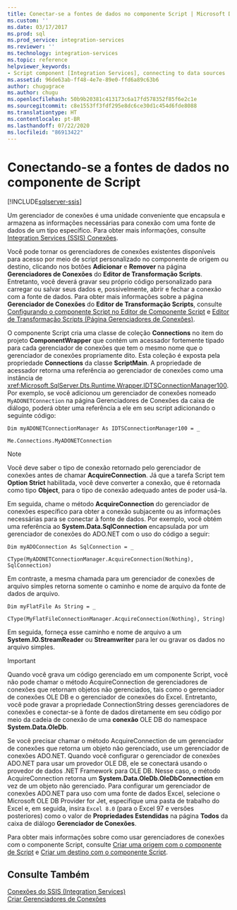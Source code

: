 ```yaml
---
title: Conectar-se a fontes de dados no componente Script | Microsoft Docs
ms.custom: ''
ms.date: 03/17/2017
ms.prod: sql
ms.prod_service: integration-services
ms.reviewer: ''
ms.technology: integration-services
ms.topic: reference
helpviewer_keywords:
- Script component [Integration Services], connecting to data sources
ms.assetid: 96de63ab-ff48-4e7e-89e0-ffd6a89c63b6
author: chugugrace
ms.author: chugu
ms.openlocfilehash: 50b9b20381c413173c6a17fd578352f85f6e2c1e
ms.sourcegitcommit: c8e1553ff3fdf295e8dc6ce30d1c454d6fde8088
ms.translationtype: HT
ms.contentlocale: pt-BR
ms.lasthandoff: 07/22/2020
ms.locfileid: "86913422"
---
```

# <a name="connecting-to-data-sources-in-the-script-component"></a>Conectando-se a fontes de dados no componente de Script

[!INCLUDE[sqlserver-ssis](../../../includes/applies-to-version/sqlserver-ssis.md)]


  Um gerenciador de conexões é uma unidade conveniente que encapsula e armazena as informações necessárias para conexão com uma fonte de dados de um tipo específico. Para obter mais informações, consulte [Integration Services &#40;SSIS&#41; Conexões](../../../integration-services/connection-manager/integration-services-ssis-connections.md).  
  
 Você pode tornar os gerenciadores de conexões existentes disponíveis para acesso por meio de script personalizado no componente de origem ou destino, clicando nos botões **Adicionar** e **Remover** na página **Gerenciadores de Conexões** do **Editor de Transformação Scripts**. Entretanto, você deverá gravar seu próprio código personalizado para carregar ou salvar seus dados e, possivelmente, abrir e fechar a conexão com a fonte de dados. Para obter mais informações sobre a página **Gerenciador de Conexões** do **Editor de Transformação Scripts**, consulte [Configurando o componente Script no Editor de Componente Script](../../../integration-services/extending-packages-scripting/data-flow-script-component/configuring-the-script-component-in-the-script-component-editor.md) e [Editor de Transformação Scripts &#40;Página Gerenciadores de Conexões&#41;](../../../integration-services/data-flow/transformations/script-transformation-editor-connection-managers-page.md).  
  
 O componente Script cria uma classe de coleção **Connections** no item do projeto **ComponentWrapper** que contém um acessador fortemente tipado para cada gerenciador de conexões que tem o mesmo nome que o gerenciador de conexões propriamente dito. Esta coleção é exposta pela propriedade **Connections** da classe **ScriptMain**. A propriedade de acessador retorna uma referência ao gerenciador de conexões como uma instância de <xref:Microsoft.SqlServer.Dts.Runtime.Wrapper.IDTSConnectionManager100>. Por exemplo, se você adicionou um gerenciador de conexões nomeado `MyADONETConnection` na página Gerenciadores de Conexões da caixa de diálogo, poderá obter uma referência a ele em seu script adicionando o seguinte código:  
  
 `Dim myADONETConnectionManager As IDTSConnectionManager100 = _`  
  
 `Me.Connections.MyADONETConnection`  
  
> [!NOTE]  
>  Você deve saber o tipo de conexão retornado pelo gerenciador de conexões antes de chamar **AcquireConnection**. Já que a tarefa Script tem **Option Strict** habilitada, você deve converter a conexão, que é retornada como tipo **Object**, para o tipo de conexão adequado antes de poder usá-la.  
  
 Em seguida, chame o método **AcquireConnection** do gerenciador de conexões específico para obter a conexão subjacente ou as informações necessárias para se conectar à fonte de dados. Por exemplo, você obtém uma referência ao **System.Data.SqlConnection** encapsulada por um gerenciador de conexões do ADO.NET com o uso do código a seguir:  
  
 `Dim myADOConnection As SqlConnection = _`  
  
 `CType(MyADONETConnectionManager.AcquireConnection(Nothing), SqlConnection)`  
  
 Em contraste, a mesma chamada para um gerenciador de conexões de arquivo simples retorna somente o caminho e nome de arquivo da fonte de dados de arquivo.  
  
 `Dim myFlatFile As String = _`  
  
 `CType(MyFlatFileConnectionManager.AcquireConnection(Nothing), String)`  
  
 Em seguida, forneça esse caminho e nome de arquivo a um **System.IO.StreamReader** ou **Streamwriter** para ler ou gravar os dados no arquivo simples.  
  
> [!IMPORTANT]  
>  Quando você grava um código gerenciado em um componente Script, você não pode chamar o método AcquireConnection de gerenciadores de conexões que retornam objetos não gerenciados, tais como o gerenciador de conexões OLE DB e o gerenciador de conexões do Excel. Entretanto, você pode gravar a propriedade ConnectionString desses gerenciadores de conexões e conectar-se à fonte de dados diretamente em seu código por meio da cadeia de conexão de uma **conexão** OLE DB do namespace **System.Data.OleDb**.  
>   
>  Se você precisar chamar o método AcquireConnection de um gerenciador de conexões que retorna um objeto não gerenciado, use um gerenciador de conexões ADO.NET. Quando você configurar o gerenciador de conexões ADO.NET para usar um provedor OLE DB, ele se conectará usando o provedor de dados .NET Framework para OLE DB. Nesse caso, o método AcquireConnection retorna um **System.Data.OleDb.OleDbConnection** em vez de um objeto não gerenciado. Para configurar um gerenciador de conexões ADO.NET para uso com uma fonte de dados Excel, selecione o Microsoft OLE DB Provider for Jet, especifique uma pasta de trabalho do Excel e, em seguida, insira `Excel 8.0` (para o Excel 97 e versões posteriores) como o valor de **Propriedades Estendidas** na página **Todos** da caixa de diálogo **Gerenciador de Conexões**.  
  
 Para obter mais informações sobre como usar gerenciadores de conexões com o componente Script, consulte [Criar uma origem com o componente de Script](../../../integration-services/extending-packages-scripting-data-flow-script-component-types/creating-a-source-with-the-script-component.md) e [Criar um destino com o componente Script](../../../integration-services/extending-packages-scripting-data-flow-script-component-types/creating-a-destination-with-the-script-component.md).  
  
## <a name="see-also"></a>Consulte Também  
 [Conexões do SSIS &#40;Integration Services&#41;](../../../integration-services/connection-manager/integration-services-ssis-connections.md)   
 [Criar Gerenciadores de Conexões](https://msdn.microsoft.com/library/6ca317b8-0061-4d9d-b830-ee8c21268345)  
  
  
